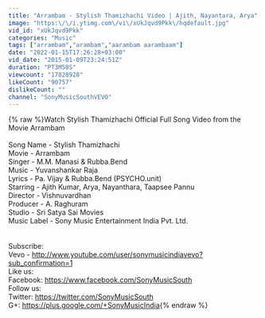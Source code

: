 ```yaml
---
title: "Arrambam - Stylish Thamizhachi Video | Ajith, Nayantara, Arya"
image: "https:\/\/i.ytimg.com\/vi\/xUkJqvd9Pkk\/hqdefault.jpg"
vid_id: "xUkJqvd9Pkk"
categories: "Music"
tags: ["arrambam","arambam","aarambam aarambaam"]
date: "2022-01-15T17:26:28+03:00"
vid_date: "2015-01-09T23:24:51Z"
duration: "PT3M50S"
viewcount: "17828928"
likeCount: "90757"
dislikeCount: ""
channel: "SonyMusicSouthVEVO"
---
```

{% raw %}Watch Stylish Thamizhachi Official Full Song Video from the Movie Arrambam<br /><br />Song Name - Stylish Thamizhachi<br />Movie - Arrambam<br />Singer - M.M. Manasi &amp; Rubba.Bend<br />Music - Yuvanshankar Raja<br />Lyrics - Pa. Vijay &amp; Rubba.Bend (PSYCHO.unit)<br />Starring - Ajith Kumar, Arya, Nayanthara, Taapsee Pannu<br />Director - Vishnuvardhan<br />Producer - A. Raghuram<br />Studio - Sri Satya Sai Movies<br />Music Label - Sony Music Entertainment India Pvt. Ltd.<br /><br /><br />Subscribe:<br />Vevo - <a rel="nofollow" target="blank" href="http://www.youtube.com/user/sonymusicindiavevo?sub_confirmation=1">http://www.youtube.com/user/sonymusicindiavevo?sub_confirmation=1</a><br />Like us:<br />Facebook: <a rel="nofollow" target="blank" href="https://www.facebook.com/SonyMusicSouth">https://www.facebook.com/SonyMusicSouth</a><br />Follow us:<br />Twitter: <a rel="nofollow" target="blank" href="https://twitter.com/SonyMusicSouth">https://twitter.com/SonyMusicSouth</a><br />G+: <a rel="nofollow" target="blank" href="https://plus.google.com/+SonyMusicIndia">https://plus.google.com/+SonyMusicIndia</a>{% endraw %}
